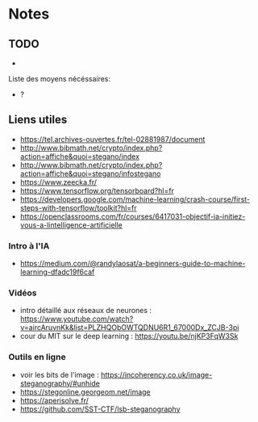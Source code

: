 # Notes

## TODO

*

Liste des moyens nécéssaires:
- ?

## Liens utiles

* https://tel.archives-ouvertes.fr/tel-02881987/document
* http://www.bibmath.net/crypto/index.php?action=affiche&quoi=stegano/index
* http://www.bibmath.net/crypto/index.php?action=affiche&quoi=stegano/infostegano
* https://www.zeecka.fr/
* https://www.tensorflow.org/tensorboard?hl=fr
* https://developers.google.com/machine-learning/crash-course/first-steps-with-tensorflow/toolkit?hl=fr
* https://openclassrooms.com/fr/courses/6417031-objectif-ia-initiez-vous-a-lintelligence-artificielle

### Intro à l'IA
- https://medium.com/@randylaosat/a-beginners-guide-to-machine-learning-dfadc19f6caf

### Vidéos
- intro détaillé aux réseaux de neurones : https://www.youtube.com/watch?v=aircAruvnKk&list=PLZHQObOWTQDNU6R1_67000Dx_ZCJB-3pi
- cour du MIT sur le deep learning : https://youtu.be/njKP3FqW3Sk

### Outils en ligne

- voir les bits de l'image : https://incoherency.co.uk/image-steganography/#unhide
- https://stegonline.georgeom.net/image
- https://aperisolve.fr/
- https://github.com/SST-CTF/lsb-steganography

